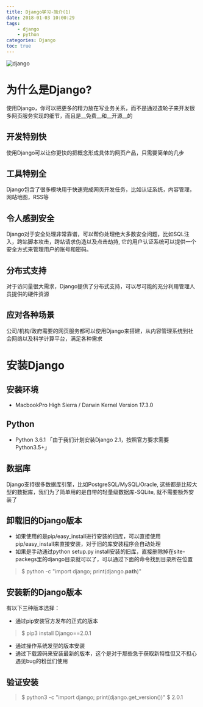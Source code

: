 ```yaml
---
title: Django学习-简介(1)
date: 2018-01-03 10:00:29
tags:
    - django
    - python 
categories: Django
toc: true
---
```


![django](django.jpeg)

# 为什么是Django?

使用Django，你可以把更多的精力放在写业务关系，而不是通过造轮子来开发很多网页服务实现的细节，而且是__免费__和__开源__的

<!--more-->

## 开发特别快

使用Django可以让你更快的把概念形成具体的网页产品，只需要简单的几步

## 工具特别全

Django包含了很多模块用于快速完成网页开发任务，比如认证系统，内容管理，网站地图，RSS等

## 令人感到安全

Django对于安全处理非常靠谱，可以帮你处理绝大多数安全问题，比如SQL注入，跨站脚本攻击，跨站请求伪造以及点击劫持, 它的用户认证系统可以提供一个安全方式来管理用户的账号和密码。

## 分布式支持

对于访问量很大需求，Django提供了分布式支持，可以尽可能的充分利用管理人员提供的硬件资源

## 应对各种场景
公司/机构/政府需要的网页服务都可以使用Django来搭建，从内容管理系统到社会网络以及科学计算平台，满足各种需求

# 安装Django

## 安装环境

* MacbookPro High Sierra / Darwin Kernel Version 17.3.0

## Python

* Python 3.6.1 「由于我们计划安装Django 2.1，按照官方要求需要Python3.5+」

## 数据库

Django支持很多数据库引擎，比如PostgreSQL/MySQL/Oracle, 这些都是比较大型的数据库，我们为了简单用的是自带的轻量级数据库-SQLite, 就不需要额外安装了

## 卸载旧的Django版本

* 如果使用的是pip/easy_install进行安装的旧库，可以直接使用pip/easy_install来直接安装，对于旧的库安装程序会自动处理
* 如果是手动通过python setup.py install安装的旧库，直接删除掉在site-packegs里的django目录就可以了，可以通过下面的命令找到目录所在位置
> $ python -c "import django; print(django.__path__)"

## 安装新的Django版本

有以下三种版本选择：

* 通过pip安装官方发布的正式的版本
> $ pip3 install Django==2.0.1

* 通过操作系统发型的版本安装
* 通过下载源码来安装最新的版本，这个是对于那些急于获取新特性但又不担心遇见bug的粉丝们使用

## 验证安装
> $ python3 -c "import django; print(django.get_version())"
> $ 2.0.1
